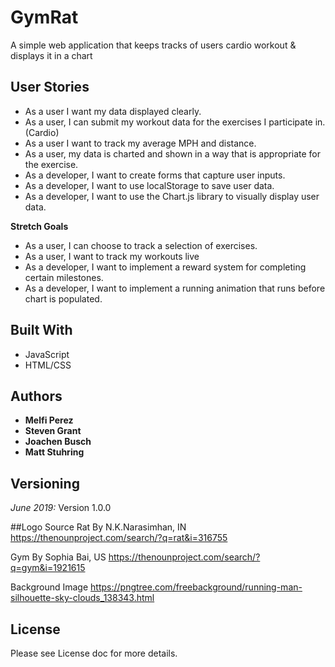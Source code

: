 # GymRat
A simple web application that keeps tracks of users cardio workout & displays it in a chart

## User Stories 
* As a user I want my data displayed clearly.
* As a user, I can submit my workout data for the exercises I participate in. (Cardio)
* As a user I want to track my average MPH and distance. 
* As a user, my data is charted and shown in a way that is appropriate for the exercise.
* As a developer, I want to create forms that capture user inputs.
* As a developer, I want to use localStorage to save user data.
* As a developer, I want to use the Chart.js library to visually display user data.

**Stretch Goals**
* As a user, I can choose to track a selection of exercises.
* As a user, I want to track my workouts live
* As a developer, I want to implement a reward system for completing certain milestones.
* As a developer, I want to implement a running animation that runs before chart is populated.

## Built With
* JavaScript
* HTML/CSS

## Authors
* **Melfi Perez** 
* **Steven Grant** 
* **Joachen Busch** 
* **Matt Stuhring** 

## Versioning
_June 2019:_ Version 1.0.0

##Logo Source
Rat 
By N.K.Narasimhan, IN 
https://thenounproject.com/search/?q=rat&i=316755

Gym 
By Sophia Bai, US 
https://thenounproject.com/search/?q=gym&i=1921615

Background Image
https://pngtree.com/freebackground/running-man-silhouette-sky-clouds_138343.html

## License
Please see License doc for more details. 





